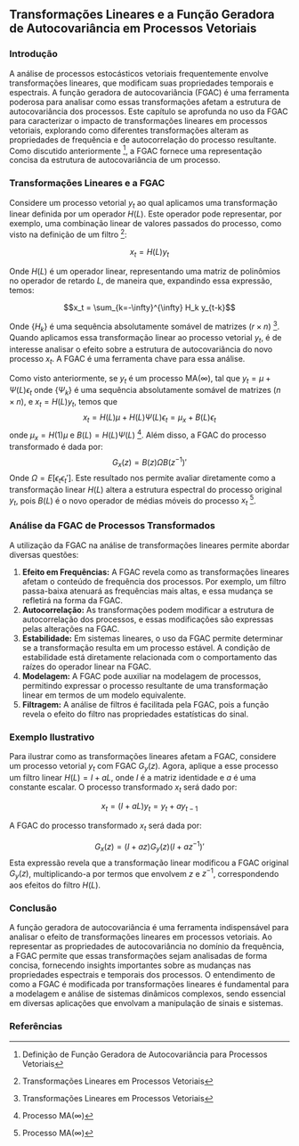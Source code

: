 ## Transformações Lineares e a Função Geradora de Autocovariância em Processos Vetoriais

### Introdução
A análise de processos estocásticos vetoriais frequentemente envolve transformações lineares, que modificam suas propriedades temporais e espectrais. A função geradora de autocovariância (FGAC) é uma ferramenta poderosa para analisar como essas transformações afetam a estrutura de autocovariância dos processos. Este capítulo se aprofunda no uso da FGAC para caracterizar o impacto de transformações lineares em processos vetoriais, explorando como diferentes transformações alteram as propriedades de frequência e de autocorrelação do processo resultante. Como discutido anteriormente [^10.3.1], a FGAC fornece uma representação concisa da estrutura de autocovariância de um processo.

### Transformações Lineares e a FGAC
Considere um processo vetorial $y_t$ ao qual aplicamos uma transformação linear definida por um operador $H(L)$. Este operador pode representar, por exemplo, uma combinação linear de valores passados do processo, como visto na definição de um filtro [^10.2.9]:

$$x_t = H(L) y_t$$

Onde $H(L)$ é um operador linear, representando uma matriz de polinômios no operador de retardo $L$, de maneira que, expandindo essa expressão, temos:

$$x_t = \sum_{k=-\infty}^{\infty} H_k y_{t-k}$$

Onde $\{H_k\}$ é uma sequência absolutamente somável de matrizes $(r \times n)$ [^10.2.9].
Quando aplicamos essa transformação linear ao processo vetorial $y_t$, é de interesse analisar o efeito sobre a estrutura de autocovariância do novo processo $x_t$. A FGAC é uma ferramenta chave para essa análise.

Como visto anteriormente, se $y_t$ é um processo MA($\infty$), tal que $y_t = \mu + \Psi(L)\epsilon_t$ onde $\{\Psi_k\}$ é uma sequência absolutamente somável de matrizes $(n \times n)$, e $x_t = H(L)y_t$, temos que
$$x_t = H(L)\mu + H(L)\Psi(L)\epsilon_t = \mu_x + B(L)\epsilon_t$$
onde $\mu_x = H(1)\mu$ e $B(L) = H(L)\Psi(L)$ [^10.2.10].
Além disso, a FGAC do processo transformado é dada por:
$$G_x(z) = B(z)\Omega B(z^{-1})'$$
Onde $\Omega = E[\epsilon_t\epsilon_t']$. Este resultado nos permite avaliar diretamente como a transformação linear $H(L)$ altera a estrutura espectral do processo original $y_t$, pois $B(L)$ é o novo operador de médias móveis do processo $x_t$ [^10.2.10].

### Análise da FGAC de Processos Transformados
A utilização da FGAC na análise de transformações lineares permite abordar diversas questões:

1.  **Efeito em Frequências:** A FGAC revela como as transformações lineares afetam o conteúdo de frequência dos processos. Por exemplo, um filtro passa-baixa atenuará as frequências mais altas, e essa mudança se refletirá na forma da FGAC.
2.  **Autocorrelação:** As transformações podem modificar a estrutura de autocorrelação dos processos, e essas modificações são expressas pelas alterações na FGAC.
3.  **Estabilidade:** Em sistemas lineares, o uso da FGAC permite determinar se a transformação resulta em um processo estável. A condição de estabilidade está diretamente relacionada com o comportamento das raízes do operador linear na FGAC.
4.  **Modelagem:** A FGAC pode auxiliar na modelagem de processos, permitindo expressar o processo resultante de uma transformação linear em termos de um modelo equivalente.
5.  **Filtragem:** A análise de filtros é facilitada pela FGAC, pois a função revela o efeito do filtro nas propriedades estatísticas do sinal.

### Exemplo Ilustrativo
Para ilustrar como as transformações lineares afetam a FGAC, considere um processo vetorial $y_t$ com FGAC $G_y(z)$. Agora, aplique a esse processo um filtro linear $H(L) = I + aL$, onde $I$ é a matriz identidade e $a$ é uma constante escalar. O processo transformado $x_t$ será dado por:

$$x_t = (I + aL)y_t = y_t + ay_{t-1}$$

A FGAC do processo transformado $x_t$ será dada por:

$$G_x(z) = (I + az) G_y(z) (I + az^{-1})'$$
Esta expressão revela que a transformação linear modificou a FGAC original $G_y(z)$, multiplicando-a por termos que envolvem $z$ e $z^{-1}$, correspondendo aos efeitos do filtro $H(L)$.

### Conclusão
A função geradora de autocovariância é uma ferramenta indispensável para analisar o efeito de transformações lineares em processos vetoriais. Ao representar as propriedades de autocovariância no domínio da frequência, a FGAC permite que essas transformações sejam analisadas de forma concisa, fornecendo insights importantes sobre as mudanças nas propriedades espectrais e temporais dos processos. O entendimento de como a FGAC é modificada por transformações lineares é fundamental para a modelagem e análise de sistemas dinâmicos complexos, sendo essencial em diversas aplicações que envolvam a manipulação de sinais e sistemas.

### Referências
[^10.2.9]: Transformações Lineares em Processos Vetoriais
[^10.3.1]: Definição de Função Geradora de Autocovariância para Processos Vetoriais
[^10.2.10]: Processo MA(∞)
<!-- END -->
